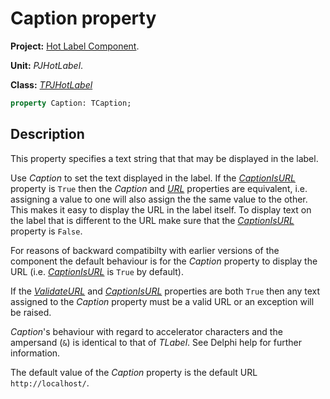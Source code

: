 # Caption property #

**Project:** [Hot Label Component](HotLabelComponent.md).

**Unit:** _PJHotLabel_.

**Class:** _[TPJHotLabel](TPJHotLabel.md)_

```pascal
property Caption: TCaption;
```

## Description ##

This property specifies a text string that that may be displayed in the label.

Use _Caption_ to set the text displayed in the label. If the _[CaptionIsURL](TPJHotLabelCaptionIsURL.md)_ property is `True` then the _Caption_ and _[URL](TPJHotLabelURL.md)_ properties are equivalent, i.e. assigning a value to one will also assign the the same value to the other. This makes it easy to display the URL in the label itself. To display text on the label that is different to the URL make sure that the _[CaptionIsURL](TPJHotLabelCaptionIsURL.md)_ property is `False`.

For reasons of backward compatibilty with earlier versions of the component the default behaviour is for the _Caption_ property to display the URL (i.e. _[CaptionIsURL](TPJHotLabelCaptionIsURL.md)_ is `True` by default).

If the _[ValidateURL](TPJHotLabelValidateURL.md)_ and _[CaptionIsURL](TPJHotLabelCaptionIsURL.md)_ properties are both `True` then any text assigned to the _Caption_ property must be a valid URL or an exception will be raised.

_Caption_'s behaviour with regard to accelerator characters and the ampersand (`&`) is identical to that of _TLabel_. See Delphi help for further information.

The default value of the _Caption_ property is the default URL `http://localhost/`.
